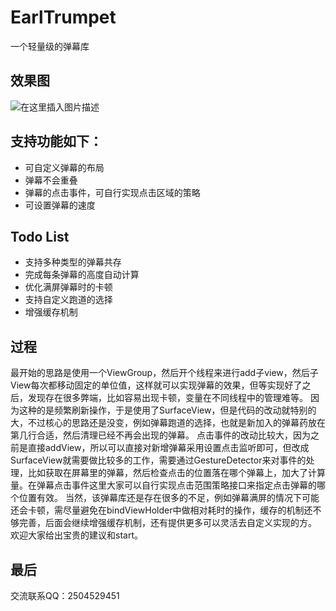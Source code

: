 # EarlTrumpet
一个轻量级的弹幕库

## 效果图

![在这里插入图片描述](https://img-blog.csdnimg.cn/20200306193452813.gif)
## 支持功能如下：
- 可自定义弹幕的布局
- 弹幕不会重叠
- 弹幕的点击事件，可自行实现点击区域的策略
- 可设置弹幕的速度

## Todo List
- 支持多种类型的弹幕共存
- 完成每条弹幕的高度自动计算
- 优化满屏弹幕时的卡顿
- 支持自定义跑道的选择
- 增强缓存机制

 ## 过程
最开始的思路是使用一个ViewGroup，然后开个线程来进行add子view，然后子View每次都移动固定的单位值，这样就可以实现弹幕的效果，但等实现好了之后，发现存在很多弊端，比如容易出现卡顿，变量在不同线程中的管理难等。
因为这种的是频繁刷新操作，于是使用了SurfaceView，但是代码的改动就特别的大，不过核心的思路还是没变，例如弹幕跑道的选择，也就是新加入的弹幕药放在第几行合适，然后清理已经不再会出现的弹幕。
点击事件的改动比较大，因为之前是直接addView，所以可以直接对新增弹幕采用设置点击监听即可，但改成SurfaceView就需要做比较多的工作，需要通过GestureDetector来对事件的处理，比如获取在屏幕里的弹幕，然后检查点击的位置落在哪个弹幕上，加大了计算量。在弹幕点击事件这里大家可以自行实现点击范围策略接口来指定点击弹幕的哪个位置有效。
当然，该弹幕库还是存在很多的不足，例如弹幕满屏的情况下可能还会卡顿，需尽量避免在bindViewHolder中做相对耗时的操作，缓存的机制还不够完善，后面会继续增强缓存机制，还有提供更多可以灵活去自定义实现的方。
欢迎大家给出宝贵的建议和start。

## 最后
交流联系QQ：2504529451